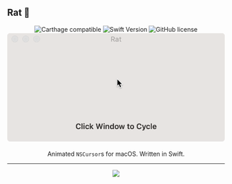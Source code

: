 Rat 🐀
----
 
<p align="center">
	<!--<a href="http://cocoadocs.org/docsets/Rat" style="text-decoration:none">
		<img alt="Platform" src ="https://img.shields.io/cocoapods/p/Rat.svg?style=flat"/>
	</a>
	<a href="http://cocoadocs.org/docsets/Rat/" style="text-decoration:none">
		<img alt="Pod Version" src ="https://img.shields.io/cocoapods/v/Rat.svg?style=flat"/>
	</a>-->
	<a href="https://github.com/Carthage/Carthage" style="text-decoration:none">
		<img alt="Carthage compatible" src ="https://img.shields.io/badge/Carthage-compatible-4BC51D.svg?style=flat"/>
	</a>
	<a href="https://developer.apple.com/swift" style="text-decoration:none">
		<img alt="Swift Version" src ="https://img.shields.io/badge/language-swift%204.2-brightgreen.svg"/>
	</a>
	<a href="https://github.com/chriszielinski/Rat/blob/master/LICENSE" style="text-decoration:none">
		<img alt="GitHub license" src ="https://img.shields.io/badge/license-MIT-blue.svg"/>
	</a>
	<br>
	<img src ="https://raw.githubusercontent.com/chriszielinski/Rat/master/readme-assets/Rat.gif"/>
	<br>
	<br>
	Animated <code>NSCursor</code>s for macOS. Written in Swift.
	<br>
</p>

----

<p align="center">
	<img src ="https://media.giphy.com/media/FP2ePplP0V3m15UZXk/giphy.gif"/>
</p>